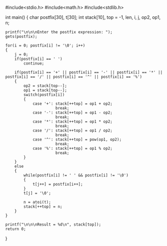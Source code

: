 #include<stdio.h>
#include<math.h>
#include<stdlib.h>

int main()
{
    char postfix[30], t[30];
    int stack[10], top = -1, len, i, j, op2, op1, n;
    
    printf("\n\n\nEnter the postfix expression: ");
    gets(postfix); 

    for(i = 0; postfix[i] != '\0'; i++)
    {
        j = 0;
        if(postfix[i] == ' ')
            continue;

        if(postfix[i] == '+' || postfix[i] == '-' || postfix[i] == '*' || postfix[i] == '/' || postfix[i] == '^' || postfix[i] == '%')
        {
            op2 = stack[top--];
            op1 = stack[top--];
            switch(postfix[i])
            {
                case '+': stack[++top] = op1 + op2;
                          break;
                case '-': stack[++top] = op1 - op2;
                          break;
                case '*': stack[++top] = op1 * op2;
                          break;
                case '/': stack[++top] = op1 / op2;
                          break;
                case '^': stack[++top] = pow(op1, op2);
                          break;
                case '%': stack[++top] = op1 % op2;
                          break;
            }
        }
        else
        {
            while(postfix[i] != ' ' && postfix[i] != '\0')
            {
                t[j++] = postfix[i++];
            }
            t[j] = '\0';

            n = atoi(t);
            stack[++top] = n;
        }
    }

    printf("\n\n\nResult = %d\n", stack[top]);
    return 0;
}
